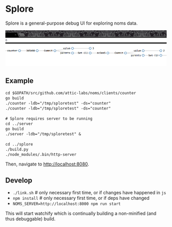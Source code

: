# Splore

Splore is a general-purpose debug UI for exploring noms data.

![splore and counter](screenshot.png)

## Example

```
cd $GOPATH/src/github.com/attic-labs/noms/clients/counter
go build
./counter -ldb="/tmp/sploretest" -ds="counter"
./counter -ldb="/tmp/sploretest" -ds="counter"

# Splore requires server to be running
cd ../server
go build
./server -ldb="/tmp/sploretest" &

cd ../splore
./build.py
./node_modules/.bin/http-server
```

Then, navigate to [http://localhost:8080](http://localhost:8080).


## Develop

* `./link.sh`  # only necessary first time, or if changes have happened in `js`
* `npm install`  # only necessary first time, or if deps have changed
* `NOMS_SERVER=http://localhost:8000 npm run start`

This will start watchify which is continually building a non-minified (and thus debuggable) build.

